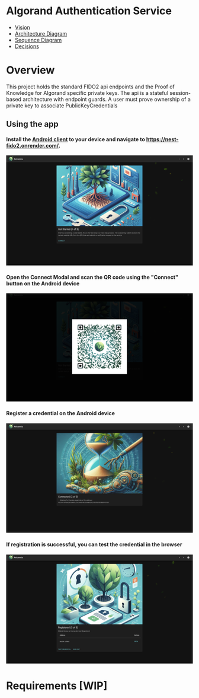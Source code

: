 # Algorand Authentication Service

- [Vision](VISION.md)
- [Architecture Diagram](ARCHITECTURE.md)
- [Sequence Diagram](SEQUENCE.md)
- [Decisions](decisions/README.md)

# Overview

This project holds the standard FIDO2 api endpoints and the Proof of Knowledge for Algorand specific private keys. 
The api is a stateful session-based architecture with endpoint guards. 
A user must prove ownership of a private key to associate PublicKeyCredentials

## Using the app

#### Install the [Android client]() to your device and navigate to https://nest-fido2.onrender.com/.

![Step-1.png](docs%2FStep-1.png)

#### Open the Connect Modal and scan the QR code using the "Connect" button on the Android device

![Step-1-QRCode.png](docs%2FStep-1-QRCode.png)

#### Register a credential on the Android device

![Step-2.png](docs%2FStep-2.png)

#### If registration is successful, you can test the credential in the browser

![Step-3.png](docs%2FStep-3.png)

# Requirements [WIP]
